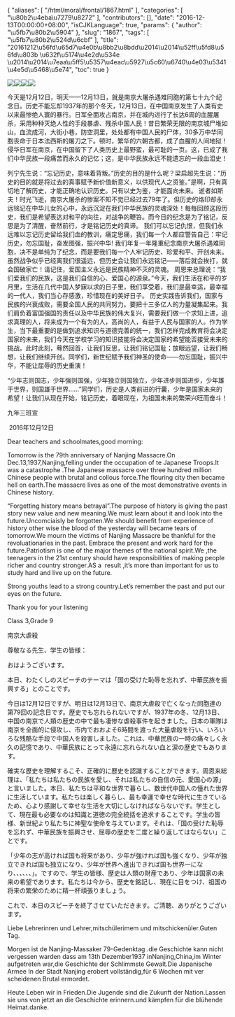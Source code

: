 {
    "aliases": [
        "/html/moral/frontal/1867.html"
    ],
    "categories": [
        "\u80b2\u4eba\u7279\u8272"
    ],
    "contributors": [],
    "date": "2016-12-13T00:00:00+08:00",
    "isCJKLanguage": true,
    "params": {
        "author": "\u5fb7\u80b2\u5904"
    },
    "slug": "1867",
    "tags": [
        "\u5fb7\u80b2\u524d\u6cbf"
    ],
    "title": "20161212\u56fd\u65d7\u4e0b\u8bb2\u8bdd\u2014\u2014\u52ff\u5fd8\u56fd\u803b \u632f\u5174\u4e2d\u534e \u2014\u2014\u7eaa\u5ff5\u5357\u4eac\u5927\u5c60\u6740\u4e03\u5341\u4e5d\u5468\u5e74",
    "toc": true
}

![](https://cdn.tfls.online/mirror/full/39a99dc0076fe1cdd3745e9fa36adf1b4fea1e6b.jpg)![](https://cdn.tfls.online/mirror/full/f47b6717f8967ddf295f7c39cc923dcbeb0e7976.jpg)![](https://cdn.tfls.online/mirror/full/68ca63b65a7f28a6c1b659237326c7090cafeef2.jpg)![](https://cdn.tfls.online/mirror/full/f34c9f8e37b5c81e7224798d8458730a298a930c.jpg)




 




今天是12月12日，明天——12月13日，就是南京大屠杀遇难同胞的第七十九个纪念日。历史不能忘却1937年的那个冬天，12月13日，在中国南京发生了人类有史以来最惨绝人寰的暴行。日军全面攻占南京，并在城内进行了长达6周的血腥屠杀，采用种种灭绝人性的手段暴虐、残杀中国人民！昔日繁荣无限的南京城尸堆如山，血流成河，大街小巷，防空洞里，处处都有中国人民的尸体，30多万中华同胞丧命于日本法西斯的屠刀之下。顿时，繁华的六朝古都，成了血腥的人间地狱！侵华日军在南京，在中国留下了人类历史上最野蛮，最可耻的一页。这，已成了我们中华民族一段痛苦而永久的记忆；这，是中华民族永远不能遗忘的一段血泪史！




列宁先生说：“忘记历史，意味着背叛。”历史的目的是什么呢？梁启超先生说：“历史的目的就是将过去的真事赋予新价值新意义，以供现代人之资鉴。”是啊，只有真切地了解历史，才能正确地认识历史。只有以史为鉴，才能面向未来。 逝者如斯夫！时光飞逝，南京大屠杀的惨案不知不觉已经过去79年了。但历史的烙印却永远铭记在中华儿女的心中，永远沉淀在我们中华民族的灵魂深处！每每回顾这段历史，我们是希望表达对和平的向往，对战争的鞭笞。而今日的纪念是为了铭记，反思是为了清醒，奋然前行，才是铭记历史的真谛。 我们可以忘记仇恨，但我们永远难以忘记历史留给我们血的教训，痛定思痛，我们每一个人都应警告自己：牢记历史，勿忘国耻，奋发图强，振兴中华! 我们年复一年隆重纪念南京大屠杀遇难同胞，决不是单纯为了纪念，而是要我们每一个人牢记历史、珍爱和平、开创未来。虽然战争似乎已经离我们很遥远，但历史会让我们永远铭记——落后就会挨打，就会国破家亡！请记住，爱国主义永远是民族精神不灭的灵魂。 周恩来总理说：“我们爱我们的民族，这是我们自信的心、爱国心的源泉。”今天，我们生活在和平的岁月里，生活在几代中国人梦寐以求的日子里，我们享受着，我们是最幸运，最幸福的一代人，我们当心存感激，珍惜现在的美好日子。 历史实践告诉我们，国家与民族的兴衰成败，需要全国人民的共同努力。要把十三多亿人的力量凝集起来。我们肩负着富国强国的责任以及中华民族的伟大复兴，需要我们做一个求知上进，追求真理的人，将来成为一个有为的人，高尚的人，有益于人民与国家的人。作为学生，当下最重要的是做到追求知识与道德完善的统一，我们怎样完成教育将会决定国家的未来，我们今天在学校学习的知识技能将会决定国家的希望能否接受未来的挑战。此时此刻，蓦然回首，让我们反思，让我们铭记国耻；放眼远望，让我们畅想，让我们继续开创。同学们，新世纪赋予我们神圣的使命——勿忘国耻，振兴中华，不能让屈辱的历史重演！




“少年志则国志，少年强则国强，少年独立则国独立，少年进步则国进步，少年雄于世界，则国雄于世界……”同学们，历史是人类前进的行囊，少年是国家未来的希望！让我们从现在开始，铭记历史，着眼现在，为祖国未来的繁荣兴旺而奋斗！




九年三班宣




 2016年12月12日




 




Dear teachers and schoolmates,good morning:




Tomorrow is the 79th anniversary of Nanjing Massacre.On
Dec.13,1937,Nanjing,felling under the occupation of te Japanese Troops.It was a
catastrophe .The Japanese massacre over three hundred million Chinese people
with brutal and collous force.The flouring city then became hell on earth.The
massacre lives as one of the most demonstrative events in Chinese history.




“Forgetting history means betrayal”.The purpose of history is giving the
past story new value and new meaning.We must learn about it and look into the
future.Uncomciaisly be forgotten.We should benefit from experience of history
other wise the blood of the yesterday will became tears of tomorrow.We mourn
the victims of Nanjing Massacre be thankful for the revoluationaries in the
past. Embrace the present and work hard for the future.Patriotism is one of the
major themes of the national spirit.We ,the teenagers in the 21st century should have responsibilities of making people richer and country
stronger.AS a  result ,it’s more than
important for us to study hard and live up on the future.




Strong youths lead to a strong country.Let’s remember the past and put
our eyes on the future.




Thank you for your listening




Class 3,Grade 9




南京大虐殺




尊敬なる先生、学生の皆様：




おはようございます。




本日、わたくしのスピーチのテーマは「国の受けた恥辱を忘れず、中華民族を振興する」とのことです。




今日は12月12日ですが、明日は12月13日で、南京大虐殺で亡くなった同胞達の第79回の記念日です。歴史でも忘れられないですが、1937年の冬、12月13日、中国の南京で人類の歴史の中で最も凄惨な虐殺事件を起きました。日本の軍隊は南京を全面的に侵攻し、市内でおおよそ6時間を渡った大量虐殺を行い、いろいろな残酷な手段で中国人を殺害しました。これは、中華民族の一時の痛々しく永久の記憶であり、中華民族にとって永遠に忘れられない血と涙の歴史でもあります。




確実な歴史を理解するこそ、正確的に歴史を認識することができます。周恩来総理は、「私たちは私たちの民族を愛し、それは私たちの自信の元、愛国心の源」と言いました。本日、私たちは平和な世界で暮らし、数世代中国人の憧れた世界に生活しています。私たちは楽しく暮らし、最も幸運で幸せな時代に生きているため、心より感謝して幸せな生活を大切にしなければならないです。学生として、現在最も必要なのは知識と道徳の完全統括を追求することです。学生の皆様、新世紀より私たちに神聖な使命を与えています。それは、「国の受けた恥辱を忘れず、中華民族を振興させ、屈辱の歴史を二度と繰り返してはならない」ことです。




「少年の志が高ければ国も将来があり、少年が強ければ国も強くなり、少年が独立できれば国も独立になり、少年が世界へ進出できれば国も世界一になり、、、、、、」。ですので、学生の皆様、歴史は人類の財産であり、少年は国家の未来の希望であります。私たちは今から、歴史を銘記し、現在に目をつけ、祖国の将来の繁栄のために精一杯頑張りましょう。




これで、本日のスピーチを終了させていただきます。ご清聴、ありがとうございます。




  





Liebe Lehrerinren und
Lehrer,mitschülerimem und mitschickenüler.Guten Tag.




Morgen ist de Nanjing-Massaker
79-Gedenktag .die Geschichte kann nicht vergessen warden dass am 13th Dezember1937 inNanjing,China,im Winter aufgetreten war,die Geschichte der Schlimmste
Gewalt.Die Japanische Armee In der Stadt Nanjing erobert vollständig,für 6 Wochen mit ver scheidenen Brutal
ermordet.




Heute Leben wir in Frieden.Die
Jugende sind die Zukunft der Nation.Lassen sie uns von jetzt an die Geschichte
erinnern.und kämpfen für die blühende Heimat.danke.




  





  




